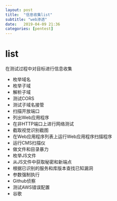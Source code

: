 ```yaml
---
layout: post
title:  "信息收集list"
subtitle: "web渗透"
date:   2019-04-09 21:36
categories: [pentest]
---
```


# list
在测试过程中对目标进行信息收集
* 枚举域名
* 枚举子域
* 解析子域
* 测试CORS
* 测试子域名接管
* 扫描开放端口
* 列出Web应用程序
* 在非HTTP端口上进行网络测试
* 截取视觉识别截图
* 在Web应用程序列表上运行Web应用程序扫描程序
* 运行CMS扫描仪
* 做文件和目录暴力
* 枚举JS文件
* 从JS文件中获取秘密和新端点
* 根据已识别的服务和库版本查找已知漏洞
* 参数强制执行
* Github侦察
* 测试AWS错误配置
* 谷歌
